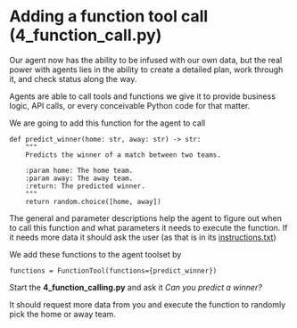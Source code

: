 # Adding a function tool call (**4_function_call.py**)

Our agent now has the ability to be infused with our own data, but the real power with agents lies in the ability to create a detailed plan, work through it, and check status along the way.

Agents are able to call tools and functions we give it to provide business logic, API calls, or every conceivable Python code for that matter. 

We are going to add this function for the agent to call

```
def predict_winner(home: str, away: str) -> str:
    """
    Predicts the winner of a match between two teams.

    :param home: The home team.
    :param away: The away team.
    :return: The predicted winner.
    """
    return random.choice([home, away])
```

The general and parameter descriptions help the agent to figure out when to call this function and what parameters it needs to execute the function. If it needs more data it should ask the user (as that is in its [instructions.txt](code/instructions.txt))

We add these functions to the agent toolset by

```
functions = FunctionTool(functions={predict_winner})
```

Start the **4_function_calling.py** and ask it *Can you predict a winner?*

It should request more data from you and execute the function to randomly pick the home or away team.